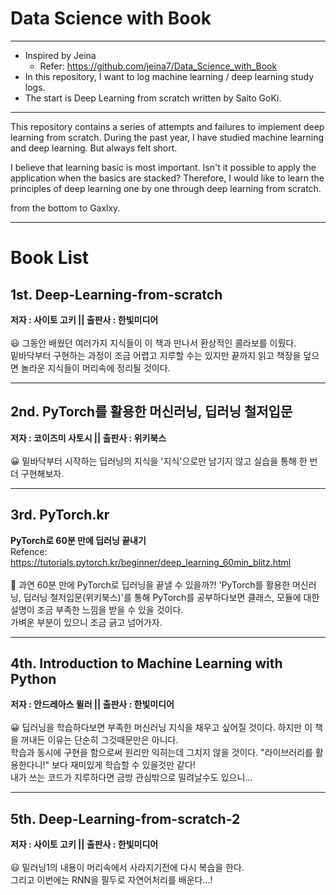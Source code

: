# Data Science with Book
---
* Inspired by Jeina
    * Refer: https://github.com/jeina7/Data_Science_with_Book
* In this repository, I want to log machine learning / deep learning study logs.
* The start is Deep Learning from scratch written by Saito GoKi.
---

This repository contains a series of attempts and failures to implement deep learning from scratch.
During the past year, I have studied machine learning and deep learning. But always felt short.

I believe that learning basic is most important. Isn't it possible to apply the application when the basics are stacked?
Therefore, I would like to learn the principles of deep learning one by one through deep learning from scratch.

from the bottom to Gaxlxy.

---
# Book List
## 1st. Deep-Learning-from-scratch
**저자 : 사이토 고키 || 출판사 : 한빛미디어**<br/>
<br/>
😃 그동안 배웠던 여러가지 지식들이 이 책과 만나서 환상적인 콜라보를 이뤘다.<br/>
밑바닥부터 구현하는 과정이 조금 어렵고 지루할 수는 있지만 끝까지 읽고 책장을 덮으면 놀라운 지식들이 머리속에 정리될 것이다.

---
## 2nd. PyTorch를 활용한 머신러닝, 딥러닝 철저입문
**저자 : 코이즈미 사토시 || 출판사 : 위키북스**<br/>
<br/>
😀 밑바닥부터 시작하는 딥러닝의 지식을 '지식'으로만 남기지 않고 실습을 통해 한 번 더 구현해보자. 

---
## 3rd. PyTorch.kr
**PyTorch로 60분 만에 딥러닝 끝내기**<br/>
Refence: https://tutorials.pytorch.kr/beginner/deep_learning_60min_blitz.html<br/>
<br/>
🤔 과연 60분 만에 PyTorch로 딥러닝을 끝낼 수 있을까?!
'PyTorch를 활용한 머신러닝, 딥러닝 철저입문(위키북스)'를 통해 PyTorch를 공부하다보면 클래스, 모듈에 대한 설명이 조금 부족한 느낌을 받을 수 있을 것이다.<br/>
가벼운 부분이 있으니 조금 긁고 넘어가자.<br/>

---
## 4th. Introduction to Machine Learning with Python
**저자 : 안드레아스 뮐러 || 출판사 : 한빛미디어**<br/>
<br/>
😀 딥러닝을 학습하다보면 부족한 머신러닝 지식을 채우고 싶어질 것이다. 하지만 이 책을 꺼내든 이유는 단순히 그것때문만은 아니다.<br/>
학습과 동시에 구현을 함으로써 원리만 익히는데 그치지 않을 것이다. "라이브러리를 활용한다니!" 보다 재미있게 학습할 수 있을것만 같다!<br/>
내가 쓰는 코드가 지루하다면 금방 관심밖으로 밀려날수도 있으니...

---
## 5th. Deep-Learning-from-scratch-2
**저자 : 사이토 고키 || 출판사 : 한빛미디어**<br/>
<br/>
😃 밑러닝1의 내용이 머리속에서 사라지기전에 다시 복습을 한다.<br>
그리고 이번에는 RNN을 필두로 자연어처리를 배운다...!

